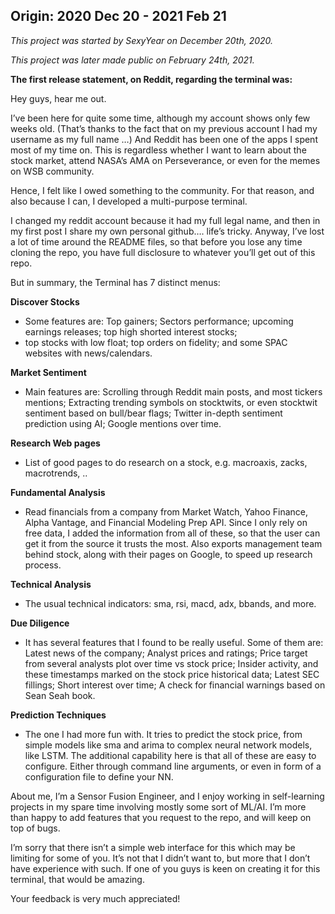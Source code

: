 ## Origin: 2020 Dec 20 - 2021 Feb 21

*This project was started by SexyYear on December 20th, 2020.*

*This project was later made public on February 24th, 2021.*

**The first release statement, on Reddit, regarding the terminal was:**

Hey guys, hear me out.

I’ve been here for quite some time, although my account shows only few weeks old. (That’s thanks to the fact that on my
previous account I had my username as my full name …) And Reddit has been one of the apps I spent most of my time on.
This is regardless whether I want to learn about the stock market, attend NASA’s AMA on Perseverance, or even for the
memes on WSB community.

Hence, I felt like I owed something to the community. For that reason, and also because I can, I developed a
multi-purpose terminal.

I changed my reddit account because it had my full legal name, and then in my first post I share my own personal
github…. life’s tricky.
Anyway, I’ve lost a lot of time around the README files, so that before you lose any time cloning the repo, you have
full disclosure to whatever you’ll get out of this repo.

But in summary, the Terminal has 7 distinct menus:

**Discover Stocks**

- Some features are: Top gainers; Sectors performance; upcoming earnings releases; top high shorted interest stocks;
- top stocks with low float; top orders on fidelity; and some SPAC websites with news/calendars.

**Market Sentiment**

- Main features are: Scrolling through Reddit main posts, and most tickers mentions; Extracting trending symbols on
stocktwits, or even stocktwit sentiment based on bull/bear flags; Twitter in-depth sentiment prediction using AI;
Google mentions over time.

**Research Web pages**

- List of good pages to do research on a stock, e.g. macroaxis, zacks, macrotrends, ..

**Fundamental Analysis**

- Read financials from a company from Market Watch, Yahoo Finance, Alpha Vantage, and Financial Modeling Prep API.
Since I only rely on free data, I added the information from all of these, so that the user can get it from the source
it trusts the most. Also exports management team behind stock, along with their pages on Google, to speed up research
process.

**Technical Analysis**

- The usual technical indicators: sma, rsi, macd, adx, bbands, and more.

**Due Diligence**

- It has several features that I found to be really useful. Some of them are: Latest news of the company; Analyst
prices and ratings; Price target from several analysts plot over time vs stock price; Insider activity, and these
timestamps marked on the stock price historical data; Latest SEC fillings; Short interest over time; A check for
financial warnings based on Sean Seah book.

**Prediction Techniques**

- The one I had more fun with. It tries to predict the stock price, from simple models like sma and arima to complex
neural network models, like LSTM. The additional capability here is that all of these are easy to configure. Either
through command line arguments, or even in form of a configuration file to define your NN.

About me, I’m a Sensor Fusion Engineer, and I enjoy working in self-learning projects in my spare time involving mostly
some sort of ML/AI. I’m more than happy to add features that you request to the repo, and will keep on top of bugs.

I’m sorry that there isn’t a simple web interface for this which may be limiting for some of you. It’s not that I
didn’t want to, but more that I don’t have experience with such. If one of you guys is keen on creating it for this
terminal, that would be amazing.

Your feedback is very much appreciated!
